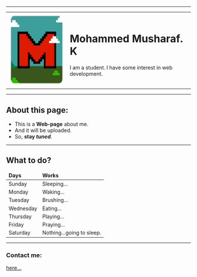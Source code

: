 <!DOCTYPE html>
<html lang="en" dir="ltr">
  <head>
    <meta charset="utf-8">
    <title>WELCOME!!!</title>
  </head>
  <body>
    <hr size=3>
    <table cellspacing=10>
      <tr>
        <td><img src="./My.png" alt="it's me." height="200" width="200"></td>
        <td>
          <h1>Mohammed Musharaf. K</h1>
          <p>I am a student. I have some interest in web development.</p></td>
      </tr>
    </table>
    <hr size=2>
    <h2>About this page:</h2>
    <ul>
      <li>This is a <strong>Web-page</strong> about me.</li>
      <li>And it will be uploaded.</li>
      <li>So, <strong>stay <em>tuned</em></strong>.</li>
    </ul>
    <hr size=2>
    <h2>What to do?</h2>
    <table cellspacing=10>
      <thead>
        <tr>
          <td><strong>Days</strong></td>
          <td><strong>Works</strong></td>
        </tr>
      </thead>
      <tbody>
        <tr>
          <td>Sunday</td>
          <td>Sleeping...</td>
        </tr>
        <tr>
          <td>Monday</td>
          <td>Waking...</td>
        </tr>
        <tr>
          <td>Tuesday</td>
          <td>Brushing...</td>
        </tr>
        <tr>
          <td>Wednesday</td>
          <td>Eating...</td>
        </tr>
        <tr>
          <td>Thursday</td>
          <td>Playing...</td>
        </tr>
        <tr>
          <td>Friday</td>
          <td>Praying...</td>
        </tr>
        <tr>
          <td>Saturday</td>
          <td>Nothing...going to sleep.</td>
        </tr>
      </tbody>
    </table>
    <hr size=3>
    <h3>Contact me:</h3>
    <a href="contact.html">here...</a>
  </body>
</html>
